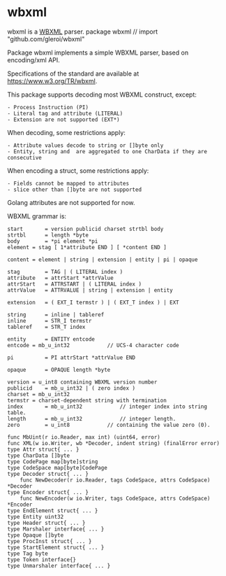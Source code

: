 wbxml
=====

wbxml is a [WBXML](https://www.w3.org/TR/wbxml/) parser.
package wbxml // import "github.com/gleroi/wbxml"

Package wbxml implements a simple WBXML parser, based on encoding/xml API.

Specifications of the standard are available at https://www.w3.org/TR/wbxml.

This package supports decoding most WBXML construct, except:

    - Process Instruction (PI)
    - Literal tag and attribute (LITERAL)
    - Extension are not supported (EXT*)

When decoding, some restrictions apply:

    - Attribute values decode to string or []byte only
    - Entity, string and  are aggregated to one CharData if they are consecutive

When encoding a struct, some restrictions apply:

    - Fields cannot be mapped to attributes
    - slice other than []byte are not supported

Golang attributes are not supported for now.

WBXML grammar is:

    start		= version publicid charset strtbl body
    strtbl		= length *byte
    body		= *pi element *pi
    element	= stag [ 1*attribute END ] [ *content END ]

    content	= element | string | extension | entity | pi | opaque

    stag		= TAG | ( LITERAL index )
    attribute	= attrStart *attrValue
    attrStart	= ATTRSTART | ( LITERAL index )
    attrValue	= ATTRVALUE | string | extension | entity

    extension	= ( EXT_I termstr ) | ( EXT_T index ) | EXT

    string		= inline | tableref
    inline		= STR_I termstr
    tableref	= STR_T index

    entity		= ENTITY entcode
    entcode	= mb_u_int32			// UCS-4 character code

    pi			= PI attrStart *attrValue END

    opaque		= OPAQUE length *byte

    version	= u_int8 containing WBXML version number
    publicid	= mb_u_int32 | ( zero index )
    charset	= mb_u_int32
    termstr	= charset-dependent string with termination
    index		= mb_u_int32			// integer index into string table.
    length		= mb_u_int32			// integer length.
    zero		= u_int8			// containing the value zero (0).

```golang
func MbUint(r io.Reader, max int) (uint64, error)
func XML(w io.Writer, wb *Decoder, indent string) (finalError error)
type Attr struct{ ... }
type CharData []byte
type CodePage map[byte]string
type CodeSpace map[byte]CodePage
type Decoder struct{ ... }
    func NewDecoder(r io.Reader, tags CodeSpace, attrs CodeSpace) *Decoder
type Encoder struct{ ... }
    func NewEncoder(w io.Writer, tags CodeSpace, attrs CodeSpace) *Encoder
type EndElement struct{ ... }
type Entity uint32
type Header struct{ ... }
type Marshaler interface{ ... }
type Opaque []byte
type ProcInst struct{ ... }
type StartElement struct{ ... }
type Tag byte
type Token interface{}
type Unmarshaler interface{ ... }
```